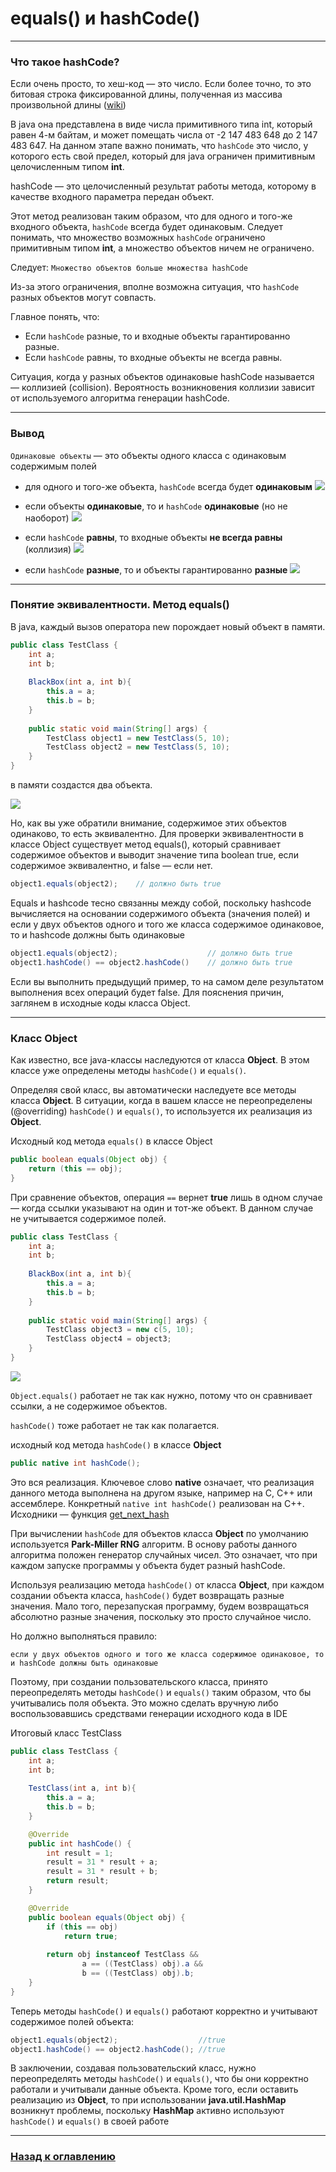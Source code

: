 # equals() и hashCode()

---

### Что такое hashCode?

Если очень просто, то хеш-код — это число.
Если более точно, то это битовая строка фиксированной длины,
полученная из массива произвольной длины ([wiki](https://ru.wikipedia.org/wiki/Хеш-функция))

В java она представлена в виде числа примитивного типа int, который равен 4-м байтам, и может помещать числа от -2 147 483 648 до 2 147 483 647.
На данном этапе важно понимать, что `hashCode` это число, у которого есть свой предел, который для java ограничен примитивным целочисленным типом **int**.

hashCode — это целочисленный результат работы метода, которому в качестве входного параметра передан объект. 

Этот метод реализован таким образом, что для одного и того-же входного объекта, `hashCode` всегда будет одинаковым.
Следует понимать, что множество возможных `hashCode` ограничено примитивным типом **int**, а множество объектов ничем не ограничено.

Следует: `Множество объектов больше множества hashCode`

Из-за этого ограничения, вполне возможна ситуация, что `hashCode` разных объектов могут совпасть. 

Главное понять, что:

- Если `hashCode` разные, то и входные объекты гарантированно разные.
- Если `hashCode` равны, то входные объекты не всегда равны.

Ситуация, когда у разных объектов одинаковые hashCode называется — коллизией (collision).
Вероятность возникновения коллизии зависит от используемого алгоритма генерации hashCode.

---

### Вывод

`Одинаковые объекты` — это объекты одного класса с одинаковым содержимым полей

-   для одного и того-же объекта, `hashCode` всегда будет **одинаковым**
    ![](./equals_hashcode_1.png)

-   если объекты **одинаковые**, то и `hashCode` **одинаковые** (но не наоборот)
    ![](./equals_hashcode_2.png)
    
-   если `hashCode` **равны**, то входные объекты **не всегда равны** (коллизия)
    ![](./equals_hashcode_3.png)
    
-   если `hashCode` **разные**, то и объекты гарантированно **разные**
    ![](./equals_hashcode_4.png)

---

### Понятие эквивалентности. Метод equals()

В java, каждый вызов оператора new порождает новый объект в памяти.

```java
public class TestClass {
	int a;
	int b;
	
	BlackBox(int a, int b){
		this.a = a;
		this.b = b;
	}
    
	public static void main(String[] args) {
		TestClass object1 = new TestClass(5, 10);
		TestClass object2 = new TestClass(5, 10);
	}
}
```

в памяти создастся два объекта.

![](./equals_hashcode_5.png)


Но, как вы уже обратили внимание, содержимое этих объектов одинаково, то есть эквивалентно. Для проверки эквивалентности в классе Object существует метод equals(), который сравнивает содержимое объектов и выводит значение типа boolean true, если содержимое эквивалентно, и false — если нет.

```java
object1.equals(object2);    // должно быть true
```

Equals и hashcode тесно связанны между собой, поскольку hashcode вычисляется на основании содержимого объекта (значения полей)
и если у двух объектов одного и того же класса содержимое одинаковое, то и hashcode должны быть одинаковые

```java
object1.equals(object2);                    // должно быть true
object1.hashCode() == object2.hashCode()    // должно быть true
```

Если вы выполнить предыдущий пример, то на самом деле результатом выполнения всех операций будет false.
Для пояснения причин, заглянем в исходные коды класса Object.

---

### Класс Object

Как известно, все java-классы наследуются от класса **Object**.
В этом классе уже определены методы `hashCode()` и `equals()`.

Определяя свой класс, вы автоматически наследуете все методы класса **Object**.
В ситуации, когда в вашем классе не переопределены (@overriding) `hashCode()` и `equals()`, то используется их реализация из **Object**.

Исходный код метода `equals()` в классе Object

```java
public boolean equals(Object obj) {
    return (this == obj);
}
```

При сравнение объектов, операция `==` вернет **true** лишь в одном случае — когда ссылки указывают на один и тот-же объект.
В данном случае не учитывается содержимое полей.

```java
public class TestClass {
	int a;
	int b;
	
	BlackBox(int a, int b){
		this.a = a;
		this.b = b;
	}
    
	public static void main(String[] args) {
		TestClass object3 = new с(5, 10);
		TestClass object4 = object3;
	}
}
```

![](./equals_hashcode_6.png)

`Object.equals()` работает не так как нужно, потому что он сравнивает ссылки, а не содержимое объектов.

`hashCode()` тоже работает не так как полагается.

исходный код метода `hashCode()` в классе **Object**

```java
public native int hashCode();
```


Это вся реализация.
Ключевое слово **native** означает, что реализация данного метода выполнена на другом языке, например на C, C++ или ассемблере.
Конкретный `native int hashCode()` реализован на C++.
Исходники — функция [get_next_hash](http://hg.openjdk.java.net/jdk7/jdk7/hotspot/file/tip/src/share/vm/runtime/synchronizer.cpp)

При вычислении `hashCode` для объектов класса **Object** по умолчанию используется **Park-Miller RNG** алгоритм.
В основу работы данного алгоритма положен генератор случайных чисел.
Это означает, что при каждом запуске программы у объекта будет разный hashCode.

Используя реализацию метода `hashCode()` от класса **Object**, при каждом создании объекта класса,
`hashCode()` будет возвращать разные значения.
Мало того, перезапуская программу, будем возвращаться абсолютно разные значения, поскольку это просто случайное число.

Но должно выполняться правило:

`если у двух объектов одного и того же класса содержимое одинаковое, то и hashCode должны быть одинаковые`

Поэтому, при создании пользовательского класса, принято переопределять методы `hashCode()` и `equals()` таким образом, что бы учитывались поля объекта.
Это можно сделать вручную либо воспользовавшись средствами генерации исходного кода в IDE

Итоговый класс TestClass

```java
public class TestClass {
	int a;
	int b;
	
	TestClass(int a, int b){
		this.a = a;
		this.b = b;
	}

	@Override
	public int hashCode() {
		int result = 1;
		result = 31 * result + a;
		result = 31 * result + b;
		return result;
	}

	@Override
	public boolean equals(Object obj) {
		if (this == obj)
	    	return true;
        
        return obj instanceof TestClass &&
                a == ((TestClass) obj).a &&
                b == ((TestClass) obj).b;
	}
}
```

Теперь методы `hashCode()` и `equals()` работают корректно и учитывают содержимое полей объекта:

```java
object1.equals(object2);                  //true
object1.hashCode() == object2.hashCode(); //true
```

В заключении, создавая пользовательский класс, нужно переопределять методы `hashCode()` и `equals()`,
что бы они корректно работали и учитывали данные объекта.
Кроме того, если оставить реализацию из **Object**, то при использовании **java.util.HashMap** возникнут проблемы,
поскольку **HashMap** активно используют `hashCode()` и `equals()` в своей работе

---

### [Назад к оглавлению](./README.md)